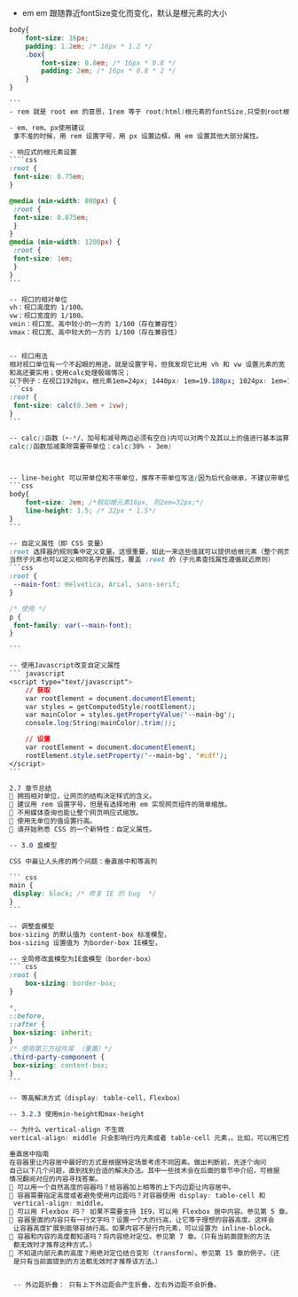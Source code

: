 
- em
em 跟随靠近fontSize变化而变化，默认是根元素的大小
````css
body{
	font-size: 16px;
	padding: 1.2em; /* 16px * 1.2 */
	.box{
		font-size: 0.8em; /* 16px * 0.8 */
		padding: 2em; /* 16px * 0.8 * 2 */
	}
}

```
- rem 就是 root em 的意思，1rem 等于 root(html)根元素的fontSize,只受到root根元素影响

- em、rem、px使用建议
 拿不准的时候，用 rem 设置字号，用 px 设置边框，用 em 设置其他大部分属性。

- 响应式的根元素设置
````css
:root {
 font-size: 0.75em;
} 

@media (min-width: 800px) {
 :root {
 font-size: 0.875em;
 } 
} 
@media (min-width: 1200px) {
 :root {
 font-size: 1em;
 } 
}
```

-- 视口的相对单位
vh：视口高度的 1/100。
vw：视口宽度的 1/100。
vmin：视口宽、高中较小的一方的 1/100（存在兼容性）
vmax：视口宽、高中较大的一方的 1/100（存在兼容性）


-- 视口用法
相对视口单位有一个不起眼的用途，就是设置字号，但我发现它比用 vh 和 vw 设置元素的宽
和高还要实用；使用calc处理极端情况；
以下例子：在视口1920px，根元素1em=24px; 1440px: 1em=19.188px; 1024px: 1em=15.031 768px: 1em = 14.594px;这样可以保证字体怎么小都有0.3em
```css
:root {
 font-size: calc(0.3em + 1vw);
}
```

-- calc()函数（+-*/、加号和减号两边必须有空白)内可以对两个及其以上的值进行基本运算。
calc()函数加减乘除需要带单位：calc(30% - 3em)



-- line-height 可以带单位和不带单位，推荐不带单位写法(因为后代会继承，不建议带单位)
```css
body{
	font-size: 2em; /*假如根元素16px, 则2em=32px;*/
	line-height: 1.5; /* 32px * 1.5*/
}
```

-- 自定义属性（即 CSS 变量）
:root 选择器的规则集中定义变量。这很重要，如此一来这些值就可以提供给根元素（整个网页）下的任何元素。
当然子元素也可以定义相同名字的属性，覆盖 :root 的（子元素查找属性遵循就近原则）
```css
:root {
 --main-font: Helvetica, Arial, sans-serif;
}

/* 使用 */
p {
 font-family: var(--main-font);
} 

```

-- 使用Javascript改变自定义属性
``` javascript
<script type="text/javascript">
	// 获取
	var rootElement = document.documentElement;
	var styles = getComputedStyle(rootElement);
	var mainColor = styles.getPropertyValue('--main-bg');
	console.log(String(mainColor).trim());

	// 设置
	var rootElement = document.documentElement;
	rootElement.style.setProperty('--main-bg', '#cdf');
</script>
```

2.7 章节总结
 拥抱相对单位，让网页的结构决定样式的含义。
 建议用 rem 设置字号，但是有选择地用 em 实现网页组件的简单缩放。
 不用媒体查询也能让整个网页响应式缩放。
 使用无单位的值设置行高。
 请开始熟悉 CSS 的一个新特性：自定义属性。

-- 3.0 盒模型

CSS 中最让人头疼的两个问题：垂直居中和等高列

``` css
main {
 display: block; /* 修复 IE 的 bug  */
}
```

-- 调整盒模型
box-sizing 的默认值为 content-box 标准模型，
box-sizing 设置值为 为border-box IE模型，

-- 全局修改盒模型为IE盒模型（border-box）
``` css
:root {
 	box-sizing: border-box;
}

*,
::before,
::after {
 box-sizing: inherit;
} 
/* 使用第三方组件库 （重置）*/
.third-party-component {
 box-sizing: content-box;
}
```

-- 等高解决方式（display: table-cell，Flexbox）

-- 3.2.3 使用min-height和max-height

-- 为什么 vertical-align 不生效
vertical-align: middle 只会影响行内元素或者 table-cell 元素，。比如，可以用它控制一个行内的图片跟相邻的文字对齐。

垂直居中指南
在容器里让内容居中最好的方式是根据特定场景考虑不同因素。做出判断前，先逐个询问
自己以下几个问题，直到找到合适的解决办法。其中一些技术会在后面的章节中介绍，可根据
情况翻阅对应的内容寻找答案。
 可以用一个自然高度的容器吗？给容器加上相等的上下内边距让内容居中。
 容器需要指定高度或者避免使用内边距吗？对容器使用 display: table-cell 和
 vertical-align: middle。
 可以用 Flexbox 吗？ 如果不需要支持 IE9，可以用 Flexbox 居中内容。参见第 5 章。
 容器里面的内容只有一行文字吗？设置一个大的行高，让它等于理想的容器高度。这样会
 让容器高度扩展到能够容纳行高。如果内容不是行内元素，可以设置为 inline-block。
 容器和内容的高度都知道吗？将内容绝对定位。参见第 7 章。（只有当前面提到的方法
 都无效时才推荐这种方式。）
 不知道内部元素的高度？用绝对定位结合变形（transform）。参见第 15 章的例子。（还
 是只有当前面提到的方法都无效时才推荐该方法。）


 -- 外边距折叠： 只有上下外边距会产生折叠，左右外边距不会折叠。